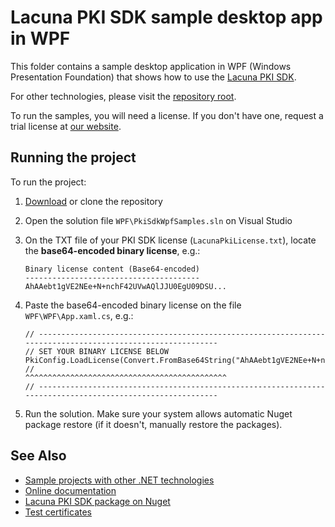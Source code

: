 Lacuna PKI SDK sample desktop app in WPF 
========================================

This folder contains a sample desktop application in WPF (Windows Presentation Foundation) that shows how to use the
[Lacuna PKI SDK](https://www.lacunasoftware.com/en/products/pki_sdk).

For other technologies, please visit the [repository root](https://github.com/LacunaSoftware/PkiSdkSamples).

To run the samples, you will need a license. If you don't have one, request a trial license at
[our website](http://www.lacunasoftware.com/en/home/contact).


Running the project
-------------------

To run the project:

1. [Download](https://github.com/LacunaSoftware/PkiSdkSamples/archive/master.zip) or clone the repository

2. Open the solution file `WPF\PkiSdkWpfSamples.sln` on Visual Studio

3. On the TXT file of your PKI SDK license (`LacunaPkiLicense.txt`), locate the **base64-encoded binary license**, e.g.:
	
	```
	Binary license content (Base64-encoded)
	---------------------------------------
	AhAAebt1gVE2NEe+N+nchF42UVwAQlJJU0EgU09DSU...
	```
4. Paste the base64-encoded binary license on the file `WPF\WPF\App.xaml.cs`, e.g.:
	```
	// -----------------------------------------------------------------------------------------------------------
	// SET YOUR BINARY LICENSE BELOW
	PkiConfig.LoadLicense(Convert.FromBase64String("AhAAebt1gVE2NEe+N+nchF42UVwAQlJJU0EgU09DSU..."));
	//                                              ^^^^^^^^^^^^^^^^^^^^^^^^^^^^^^^^^^^^^^^^^^^^^
	// -----------------------------------------------------------------------------------------------------------
	```
5. Run the solution. Make sure your system allows automatic Nuget package restore (if it doesn't, manually restore the packages).

See Also
--------

* [Sample projects with other .NET technologies](https://github.com/LacunaSoftware/PkiSdkSamples)
* [Online documentation](http://pki.lacunasoftware.com/Help)
* [Lacuna PKI SDK package on Nuget](https://www.nuget.org/packages/Lacuna.Pki)
* [Test certificates](../TestCertificates.md)
